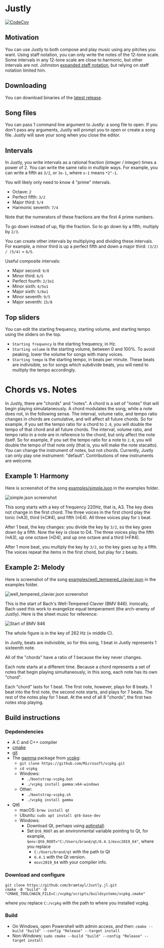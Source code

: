 # Justly

[![CodeCov](https://codecov.io/gh/bramtayl/Justly/branch/master/graph/badge.svg)](https://codecov.io/gh/bramtayl/Justly)

## Motivation

You can use Justly to both compose and play music using any pitches you want.
Using staff notation, you can only write the notes of the 12-tone scale.
Some intervals in any 12-tone scale are close to harmonic, but other intervals are not.
Johnston [expanded staff notation](http://marsbat.space/pdfs/EJItext.pdf), but relying on staff notation limited him.

##  Downloading

You can download binaries of the [latest release](https://github.com/bramtayl/Justly/releases/latest).

## Song files

You can pass 1 command line argument to Justly: a song file to open.
If you don't pass any arguments, Justly will prompt you to open or create a song file.
Justly will save your song when you close the editor.

## Intervals

In Justly, you write intervals as a rational fraction (integer / integer) times a power of 2.
You can write the same ratio in multiple ways.
For example, you can write a fifth as `3/2`, or `3o-1`, where `o-1` means `*2^-1`.

You will likely only need to know 4 "prime" intervals.

- Octave: `2`
- Perfect fifth: `3/2`
- Major third: `5/4`
- Harmonic seventh: `7/4`

Note that the numerators of these fractions are the first 4 prime numbers.

To go down instead of up, flip the fraction.
So to go down by a fifth, multiply by `2/3`.

You can create other intervals by multiplying and dividing these intervals.
For example, a minor third is up a perfect fifth and down a major third: `(3/2) / (5/4)` = `6/5`.

Useful composite intervals:

- Major second: `9/8`
- Minor third: `6/5`
- Perfect fourth: `2/3o1`
- Minor sixth: `4/5o1`
- Major sixth: `5/6o1`
- Minor seventh: `9/5`
- Major seventh: `15/8`

## Top sliders

You can edit the starting frequency, starting volume, and starting tempo using the sliders on the top.

- `Starting frequency` is the starting frequency, in Hz.
- `Starting volume` is the starting volume, between 0 and 100%. To avoid peaking, lower the volume for songs with many voices.
- `Starting tempo` is the starting tempo, in beats per minute. These beats are indivisible, so for songs which subdivide beats, you will need to multiply the tempo accordingly.

# Chords vs. Notes

In Justly, there are "chords" and "notes".
A chord is a set of "notes" that will begin playing simulataneously.
A chord modulates the song, while a note does not, in the following sense.
The interval, volume ratio, and tempo ratio changes in chords are cumulative, and will affect all future chords.
So for example, if you set the tempo ratio for a chord to `2.0`, you will double the tempo of that chord and all future chords.
The interval, volume ratio, and tempo ratio in a note are in reference to the chord, but only affect the note itself.
So for example, if you set the tempo ratio for a note to `2.0`, you will double the tempo of that note only (that is, you will make the note stacatto).
You can change the instrument of notes, but not chords.
Currently, Justly can only play one instrument: "default".
Contributions of new instruments are welcome.

## Example 1: Harmony

Here is screenshot of the song [examples/simple.json](examples/simple.json) in the examples folder.

![simple.json screenshot](examples/simple.PNG)

This song starts with a key of frequency 220Hz, that is, A3.
The key does not change in the first chord.
The three voices in the first chord play the tonic (≈A3), third (≈C#4), and fifth (≈E4).
All three voices play for `1` beat.

After 1 beat, the key changes: you divide the key by `3/2`, so the key goes down by a fifth.
Now the key is close to D4.
The three voices play the fifth (≈A3), up one octave (≈D4), and up one octave and a third (≈F#4). 

After 1 more beat, you multiply the key by `3/2`, so the key goes up by a fifth. The voices repeat the items in the first chord, but play for `2` beats.

## Example 2: Melody

Here is screenshot of the song [examples/well_tempered_clavier.json](examples/well_tempered_clavier.json) in the examples folder.

![well_tempered_clavier.json screenshot](examples/well_tempered_clavier.png)

This is the start of Bach's Well-Tempered Clavier (BMV 846). Ironically, Bach used this work to evangelize equal temperament (the arch-enemy of Justly). Here is the sheet music for reference:

![Start of BMV 846](examples/well_tempered_clavier_sheet_music.png)

The whole figure is in the key of 262 Hz (≈ middle C). 

In Justly, beats are indivisible, so for this song, 1 beat in Justly represents 1 sixteenth note.

All of the "chords" have a ratio of 1 because the key never changes.

Each note starts at a different time. Because a chord represents a set of notes that begin playing simultaneously, in this song, each note has its own "chord". 

Each "chord" lasts for 1 beat. The first note, however, plays for 8 beats. 1 beat into the first note, the second note starts, and plays for 7 beats. The rest of the notes play for 1 beat. At the end of all 8 "chords", the first two notes stop playing.

## Build instructions

### Depdendencies

- A C and C++ compiler
- [cmake](https://cmake.org/)
- [git](https://git-scm.com/)
- The [gamma](https://w2.mat.ucsb.edu/gamma/) package from [vcpkg](https://vcpkg.io/en/index.html):
    - `git clone https://github.com/Microsoft/vcpkg.git`
    - `cd vcpkg`
    - Windows:
        - `./bootstrap-vcpkg.bat`
        - `./vcpkg install gamma:x64-windows`
    - Other:
        - `./bootstrap-vcpkg.sh`
        - `./vcpkg install gamma`
- Qt6
    - macOS: `brew install qt`
    - Ubuntu: `sudo apt install qt6-base-dev`
    - Windows: 
        - Download Qt, perhaps using [aqtinstall](https://github.com/miurahr/aqtinstall).
        - Set `Qt6_ROOT` as an environmental variable pointing to Qt, for example, `$env:Qt6_ROOT="C:/Users/brand/qt/6.4.1/msvc2019_64"`, where you replace
            - `C:/Users/brand/qt` with the path to Qt
            - `6.4.1` with the Qt version.
            - `msvc2019_64` with your compiler info.

### Download and configure

```
git clone https://github.com/bramtayl/Justly.jl.git
cmake -B "build" -D "CMAKE_TOOLCHAIN_FILE=C:/vcpkg/scripts/buildsystems/vcpkg.cmake"
```

where you replace `C:/vcpkg` with the path to where you installed vcpkg.

### Build

- On Windows, open Powershell with admin access, and then: `cmake --build "build" --config "Release" --target install`
- Non-Windows: `sudo cmake --build "build" --config "Release" --target install`



